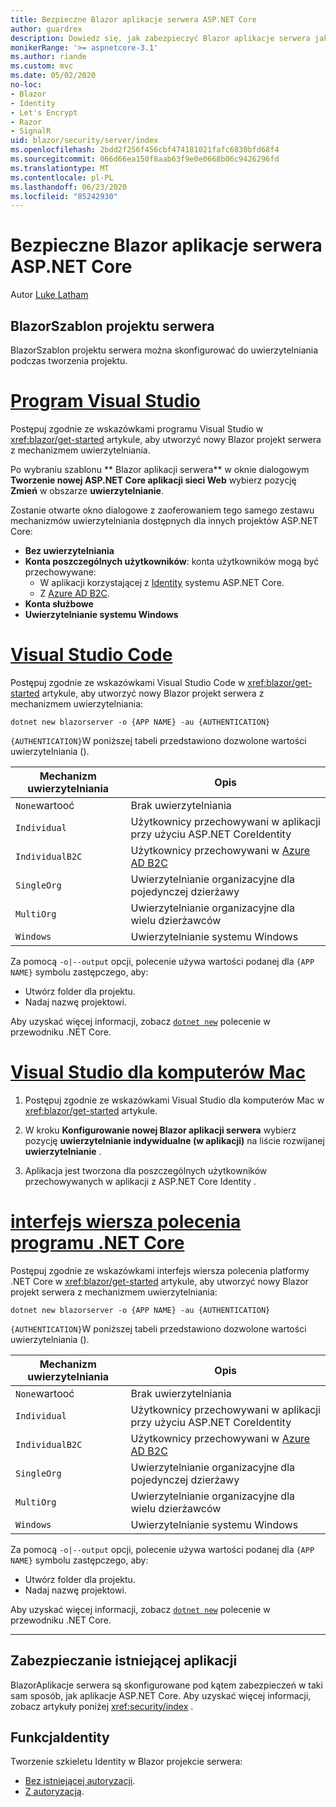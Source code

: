 ```yaml
---
title: Bezpieczne Blazor aplikacje serwera ASP.NET Core
author: guardrex
description: Dowiedz się, jak zabezpieczyć Blazor aplikacje serwera jako aplikacje ASP.NET Core.
monikerRange: '>= aspnetcore-3.1'
ms.author: riande
ms.custom: mvc
ms.date: 05/02/2020
no-loc:
- Blazor
- Identity
- Let's Encrypt
- Razor
- SignalR
uid: blazor/security/server/index
ms.openlocfilehash: 2bdd2f256f456cbf474181021fafc6830bfd68f4
ms.sourcegitcommit: 066d66ea150f8aab63f9e0e0668b06c9426296fd
ms.translationtype: MT
ms.contentlocale: pl-PL
ms.lasthandoff: 06/23/2020
ms.locfileid: "85242930"
---
```

# <a name="secure-aspnet-core-blazor-server-apps"></a>Bezpieczne Blazor aplikacje serwera ASP.NET Core

Autor [Luke Latham](https://github.com/guardrex)

## <a name="blazor-server-project-template"></a>BlazorSzablon projektu serwera

BlazorSzablon projektu serwera można skonfigurować do uwierzytelniania podczas tworzenia projektu.

# <a name="visual-studio"></a>[Program Visual Studio](#tab/visual-studio)

Postępuj zgodnie ze wskazówkami programu Visual Studio w <xref:blazor/get-started> artykule, aby utworzyć nowy Blazor projekt serwera z mechanizmem uwierzytelniania.

Po wybraniu szablonu ** Blazor aplikacji serwera** w oknie dialogowym **Tworzenie nowej ASP.NET Core aplikacji sieci Web** wybierz pozycję **Zmień** w obszarze **uwierzytelnianie**.

Zostanie otwarte okno dialogowe z zaoferowaniem tego samego zestawu mechanizmów uwierzytelniania dostępnych dla innych projektów ASP.NET Core:

* **Bez uwierzytelniania**
* **Konta poszczególnych użytkowników**: konta użytkowników mogą być przechowywane:
  * W aplikacji korzystającej z [Identity](xref:security/authentication/identity) systemu ASP.NET Core.
  * Z [Azure AD B2C](xref:security/authentication/azure-ad-b2c).
* **Konta służbowe**
* **Uwierzytelnianie systemu Windows**

# <a name="visual-studio-code"></a>[Visual Studio Code](#tab/visual-studio-code)

Postępuj zgodnie ze wskazówkami Visual Studio Code w <xref:blazor/get-started> artykule, aby utworzyć nowy Blazor projekt serwera z mechanizmem uwierzytelniania:

```dotnetcli
dotnet new blazorserver -o {APP NAME} -au {AUTHENTICATION}
```

`{AUTHENTICATION}`W poniższej tabeli przedstawiono dozwolone wartości uwierzytelniania ().

| Mechanizm uwierzytelniania | Opis |
| ------------------------ | ----------- |
| `None`wartooć         | Brak uwierzytelniania |
| `Individual`             | Użytkownicy przechowywani w aplikacji przy użyciu ASP.NET CoreIdentity |
| `IndividualB2C`          | Użytkownicy przechowywani w [Azure AD B2C](xref:security/authentication/azure-ad-b2c) |
| `SingleOrg`              | Uwierzytelnianie organizacyjne dla pojedynczej dzierżawy |
| `MultiOrg`               | Uwierzytelnianie organizacyjne dla wielu dzierżawców |
| `Windows`                | Uwierzytelnianie systemu Windows |

Za pomocą `-o|--output` opcji, polecenie używa wartości podanej dla `{APP NAME}` symbolu zastępczego, aby:

* Utwórz folder dla projektu.
* Nadaj nazwę projektowi.

Aby uzyskać więcej informacji, zobacz [`dotnet new`](/dotnet/core/tools/dotnet-new) polecenie w przewodniku .NET Core.

# <a name="visual-studio-for-mac"></a>[Visual Studio dla komputerów Mac](#tab/visual-studio-mac)

1. Postępuj zgodnie ze wskazówkami Visual Studio dla komputerów Mac w <xref:blazor/get-started> artykule.

1. W kroku **Konfigurowanie nowej Blazor aplikacji serwera** wybierz pozycję **uwierzytelnianie indywidualne (w aplikacji)** na liście rozwijanej **uwierzytelnianie** .

1. Aplikacja jest tworzona dla poszczególnych użytkowników przechowywanych w aplikacji z ASP.NET Core Identity .

# <a name="net-core-cli"></a>[interfejs wiersza polecenia programu .NET Core](#tab/netcore-cli/)

Postępuj zgodnie ze wskazówkami interfejs wiersza polecenia platformy .NET Core w <xref:blazor/get-started> artykule, aby utworzyć nowy Blazor projekt serwera z mechanizmem uwierzytelniania:

```dotnetcli
dotnet new blazorserver -o {APP NAME} -au {AUTHENTICATION}
```

`{AUTHENTICATION}`W poniższej tabeli przedstawiono dozwolone wartości uwierzytelniania ().

| Mechanizm uwierzytelniania | Opis |
| ------------------------ | ----------- |
| `None`wartooć         | Brak uwierzytelniania |
| `Individual`             | Użytkownicy przechowywani w aplikacji przy użyciu ASP.NET CoreIdentity |
| `IndividualB2C`          | Użytkownicy przechowywani w [Azure AD B2C](xref:security/authentication/azure-ad-b2c) |
| `SingleOrg`              | Uwierzytelnianie organizacyjne dla pojedynczej dzierżawy |
| `MultiOrg`               | Uwierzytelnianie organizacyjne dla wielu dzierżawców |
| `Windows`                | Uwierzytelnianie systemu Windows |

Za pomocą `-o|--output` opcji, polecenie używa wartości podanej dla `{APP NAME}` symbolu zastępczego, aby:

* Utwórz folder dla projektu.
* Nadaj nazwę projektowi.

Aby uzyskać więcej informacji, zobacz [`dotnet new`](/dotnet/core/tools/dotnet-new) polecenie w przewodniku .NET Core.

---

## <a name="secure-an-existing-app"></a>Zabezpieczanie istniejącej aplikacji

BlazorAplikacje serwera są skonfigurowane pod kątem zabezpieczeń w taki sam sposób, jak aplikacje ASP.NET Core. Aby uzyskać więcej informacji, zobacz artykuły poniżej <xref:security/index> .

## <a name="scaffold-identity"></a>FunkcjaIdentity

Tworzenie szkieletu Identity w Blazor projekcie serwera:

* [Bez istniejącej autoryzacji](xref:security/authentication/scaffold-identity#scaffold-identity-into-a-blazor-server-project-without-existing-authorization).
* [Z autoryzacją](xref:security/authentication/scaffold-identity#scaffold-identity-into-a-blazor-server-project-with-authorization).
